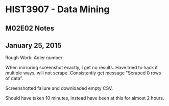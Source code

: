 # HIST3907 - Data Mining
## M02E02 Notes
## January 25, 2015

Rough Work:
Adler number: </strong>
<br/>
<div class="translation">
</div>

When mirroring screenshot exactly, I get no results.
Have tried to hack it multiple ways, will not scrape.
Consistently get message "Scraped 0 rows of data".

Screenshotted failure and downloaded empty CSV.

Should have taken 10 minutes, instead have been at this for almost 2 hours.
